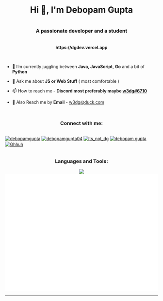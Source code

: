 <div style="display:grid;place-items:center">

<h1 align="center">Hi 👋, I'm Debopam Gupta</h1>
<h3 align="center">A passionate developer and a student</h3>
<h4 align="center">https://dgdev.vercel.app</h4>

- 🌱 I’m currently juggling between **Java, JavaScript**, **Go** and a bit of **Python**

- 💬 Ask me about **JS or Web Stuff** ( most comfortable )

- 📫 How to reach me - **Discord most preferably maybe [w3dg#6710](https://discord.com/users/613575716201824266)**

- 📨 Also Reach me by **Email** - [w3dg@duck.com](mailto:w3dg@duck.com)

<h3 align="left">Connect with me: </h3>
<p align="left">
<a href="https://dev.to/debopamgupta" target="blank"><img align="center" src="https://cdn.jsdelivr.net/npm/simple-icons@3.0.1/icons/dev-dot-to.svg" alt="debopamgupta" height="30" width="40" /></a>
<a href="https://twitter.com/debopamgupta04" target="blank"><img align="center" src="https://raw.githubusercontent.com/rahuldkjain/github-profile-readme-generator/master/src/images/icons/Social/twitter.svg" alt="debopamgupta04" height="30" width="40" /></a>
<a href="https://instagram.com/its_not_dg/" target="blank"><img align="center" src="https://raw.githubusercontent.com/rahuldkjain/github-profile-readme-generator/master/src/images/icons/Social/instagram.svg" alt="its_not_dg" height="30" width="40" /></a>
<a href="https://www.youtube.com/channel/UCrXTbv7MSiHSt1b8eWjaxAA" target="blank"><img align="center" src="https://raw.githubusercontent.com/rahuldkjain/github-profile-readme-generator/master/src/images/icons/Social/youtube.svg" alt="debopam gupta" height="30" width="40" /></a>
<a href="https://discord.com/users/613575716201824266" target="blank"><img align="center" src="https://raw.githubusercontent.com/rahuldkjain/github-profile-readme-generator/master/src/images/icons/Social/discord.svg" alt="Ghhuh" height="30" width="40" /></a></p>

<h3 align="left">Languages and Tools:</h3>
 <img src="https://skillicons.dev/icons?i=js,html,css,bash,bootstrap,c,codepen,deno,discord,bots,docker,electron,express,git,github,gitlab,githubactions,go,java,jest,linux,md,mongodb,nodejs,sass,stackoverflow,vercel,vite,vscode" />
<!-- ![Debopam Gupta's GitHub stats](https://github-readme-stats.vercel.app/api?username=debopamgupta&show_icons=true) -->

<img align="center" src="./github-metrics.svg" alt="Metrics" >
</div>

---
<!-- [![@w3dg's Holopin board](https://holopin.io/api/user/board?user=w3dg)](https://holopin.io/@w3dg) -->
